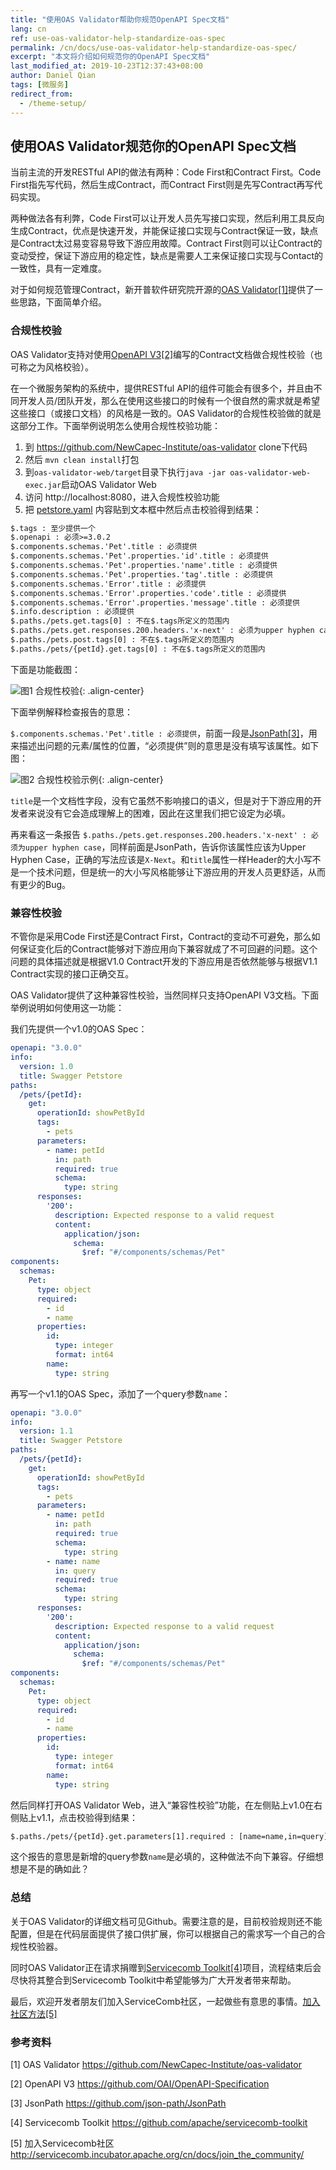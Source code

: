 ```yaml
---
title: "使用OAS Validator帮助你规范OpenAPI Spec文档"
lang: cn
ref: use-oas-validator-help-standardize-oas-spec
permalink: /cn/docs/use-oas-validator-help-standardize-oas-spec/
excerpt: "本文将介绍如何规范你的OpenAPI Spec文档"
last_modified_at: 2019-10-23T12:37:43+08:00
author: Daniel Qian
tags: [微服务]
redirect_from:
  - /theme-setup/
---
```


## 使用OAS Validator规范你的OpenAPI Spec文档

当前主流的开发RESTful API的做法有两种：Code First和Contract First。Code First指先写代码，然后生成Contract，而Contract First则是先写Contract再写代码实现。

两种做法各有利弊，Code First可以让开发人员先写接口实现，然后利用工具反向生成Contract，优点是快速开发，并能保证接口实现与Contract保证一致，缺点是Contract太过易变容易导致下游应用故障。Contract First则可以让Contract的变动受控，保证下游应用的稳定性，缺点是需要人工来保证接口实现与Contact的一致性，具有一定难度。

对于如何规范管理Contract，新开普软件研究院开源的[OAS Validator[1]](https://github.com/NewCapec-Institute/oas-validator)提供了一些思路，下面简单介绍。

### 合规性校验

OAS Validator支持对使用[OpenAPI V3[2]](https://github.com/OAI/OpenAPI-Specification)编写的Contract文档做合规性校验（也可称之为风格校验）。

在一个微服务架构的系统中，提供RESTful API的组件可能会有很多个，并且由不同开发人员/团队开发，那么在使用这些接口的时候有一个很自然的需求就是希望这些接口（或接口文档）的风格是一致的。OAS Validator的合规性校验做的就是这部分工作。下面举例说明怎么使用合规性校验功能：

1. 到 https://github.com/NewCapec-Institute/oas-validator clone下代码
2. 然后 `mvn clean install`打包
3. 到`oas-validator-web/target`目录下执行`java -jar oas-validator-web-exec.jar`启动OAS Validator Web
4. 访问 http://localhost:8080，进入合规性校验功能
5. 把 [petstore.yaml](https://github.com/OAI/OpenAPI-Specification/blob/master/examples/v3.0/petstore.yaml) 内容贴到文本框中然后点击校验得到结果：

```txt
$.tags : 至少提供一个
$.openapi : 必须>=3.0.2
$.components.schemas.'Pet'.title : 必须提供
$.components.schemas.'Pet'.properties.'id'.title : 必须提供
$.components.schemas.'Pet'.properties.'name'.title : 必须提供
$.components.schemas.'Pet'.properties.'tag'.title : 必须提供
$.components.schemas.'Error'.title : 必须提供
$.components.schemas.'Error'.properties.'code'.title : 必须提供
$.components.schemas.'Error'.properties.'message'.title : 必须提供
$.info.description : 必须提供
$.paths./pets.get.tags[0] : 不在$.tags所定义的范围内
$.paths./pets.get.responses.200.headers.'x-next' : 必须为upper hyphen case
$.paths./pets.post.tags[0] : 不在$.tags所定义的范围内
$.paths./pets/{petId}.get.tags[0] : 不在$.tags所定义的范围内
```

下面是功能截图：

![图1 合规性校验](/assets/images/2019-10-23-use-oas-validator-help-standardize-oas-spec/oas-validator-1.png){: .align-center}

下面举例解释检查报告的意思：

`$.components.schemas.'Pet'.title : 必须提供`，前面一段是[JsonPath[3]](https://github.com/json-path/JsonPath)，用来描述出问题的元素/属性的位置，“必须提供”则的意思是没有填写该属性。如下图：

![图2 合规性校验示例](/assets/images/2019-10-23-use-oas-validator-help-standardize-oas-spec/oas-validator-2.png){: .align-center}

`title`是一个文档性字段，没有它虽然不影响接口的语义，但是对于下游应用的开发者来说没有它会造成理解上的困难，因此在这里我们把它设定为必填。

再来看这一条报告 `$.paths./pets.get.responses.200.headers.'x-next' : 必须为upper hyphen case`，同样前面是JsonPath，告诉你该属性应该为Upper Hyphen Case，正确的写法应该是`X-Next`。和`title`属性一样Header的大小写不是一个技术问题，但是统一的大小写风格能够让下游应用的开发人员更舒适，从而有更少的Bug。

### 兼容性校验

不管你是采用Code First还是Contract First，Contract的变动不可避免，那么如何保证变化后的Contract能够对下游应用向下兼容就成了不可回避的问题。这个问题的具体描述就是根据V1.0 Contract开发的下游应用是否依然能够与根据V1.1 Contract实现的接口正确交互。

OAS Validator提供了这种兼容性校验，当然同样只支持OpenAPI V3文档。下面举例说明如何使用这一功能：

我们先提供一个v1.0的OAS Spec：

```yaml
openapi: "3.0.0"
info:
  version: 1.0
  title: Swagger Petstore
paths:
  /pets/{petId}:
    get:
      operationId: showPetById
      tags:
        - pets
      parameters:
        - name: petId
          in: path
          required: true
          schema:
            type: string
      responses:
        '200':
          description: Expected response to a valid request
          content:
            application/json:
              schema:
                $ref: "#/components/schemas/Pet"
components:
  schemas:
    Pet:
      type: object
      required:
        - id
        - name
      properties:
        id:
          type: integer
          format: int64
        name:
          type: string
```

再写一个v1.1的OAS Spec，添加了一个query参数`name`：

```yaml
openapi: "3.0.0"
info:
  version: 1.1
  title: Swagger Petstore
paths:
  /pets/{petId}:
    get:
      operationId: showPetById
      tags:
        - pets
      parameters:
        - name: petId
          in: path
          required: true
          schema:
            type: string
        - name: name
          in: query
          required: true
          schema:
            type: string
      responses:
        '200':
          description: Expected response to a valid request
          content:
            application/json:
              schema:
                $ref: "#/components/schemas/Pet"
components:
  schemas:
    Pet:
      type: object
      required:
        - id
        - name
      properties:
        id:
          type: integer
          format: int64
        name:
          type: string
```

然后同样打开OAS Validator Web，进入“兼容性校验”功能，在左侧贴上v1.0在右侧贴上v1.1，点击校验得到结果：

```txt
$.paths./pets/{petId}.get.parameters[1].required : [name=name,in=query]:仅允许新增required=false的parameter
```

这个报告的意思是新增的query参数`name`是必填的，这种做法不向下兼容。仔细想想是不是的确如此？

### 总结

关于OAS Validator的详细文档可见Github。需要注意的是，目前校验规则还不能配置，但是在代码层面提供了接口供扩展，你可以根据自己的需求写一个自己的合规性校验器。

同时OAS Validator正在请求捐赠到[Servicecomb Toolkit[4]](https://github.com/apache/servicecomb-toolkit)项目，流程结束后会尽快将其整合到Servicecomb Toolkit中希望能够为广大开发者带来帮助。

最后，欢迎开发者朋友们加入ServiceComb社区，一起做些有意思的事情。[加入社区方法[5]](http://servicecomb.incubator.apache.org/cn/docs/join_the_community/)

### 参考资料

[1] OAS Validator https://github.com/NewCapec-Institute/oas-validator

[2] OpenAPI V3 https://github.com/OAI/OpenAPI-Specification

[3] JsonPath https://github.com/json-path/JsonPath

[4] Servicecomb Toolkit https://github.com/apache/servicecomb-toolkit

[5] 加入Servicecomb社区  http://servicecomb.incubator.apache.org/cn/docs/join_the_community/